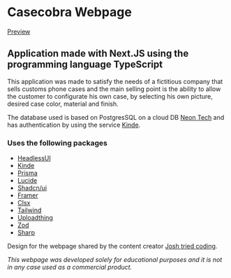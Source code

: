 # Casecobra Webpage

[Preview](https://casecobra-dev-tawny.vercel.app/)

## Application made with Next.JS using the programming language TypeScript

This application was made to satisfy the needs of a fictitious company that sells customs phone cases and the main selling point is the ability to allow the customer to configurate his own case, by selecting his own picture, desired case color, material and  finish.

The database used is based on PostgresSQL on a cloud DB [Neon Tech](https://neon.tech/) and has authentication by using the service [Kinde](https://kinde.com/).

### Uses the following packages

- [HeadlessUI](https://headlessui.com/)
- [Kinde](https://kinde.com/)
- [Prisma](https://www.prisma.io/)
- [Lucide](https://lucide.dev/)
- [Shadcn/ui](https://ui.shadcn.com/)
- [Framer](https://www.framer.com/motion/)
- [Clsx](https://www.npmjs.com/package/clsx)
- [Tailwind](https://tailwindcss.com/)
- [Uploadthing](https://uploadthing.com/)
- [Zod](https://zod.dev/)
- [Sharp](https://www.npmjs.com/package/sharp)

Design for the webpage shared by the content creator [Josh tried coding](https://twitter.com/joshtriedcoding).

*This webpage was developed solely for educational purposes and it is not in any case used as a commercial product.*
